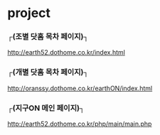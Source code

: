 # project  

### ┌(조별 닷홈 목차 페이지)┐      
http://earth52.dothome.co.kr/index.html       

### ┌(개별 닷홈 목차 페이지)┐      
http://oranssy.dothome.co.kr/earthON/index.html        

### ┌(지구ON 메인 페이지)┐      
http://earth52.dothome.co.kr/php/main/main.php

